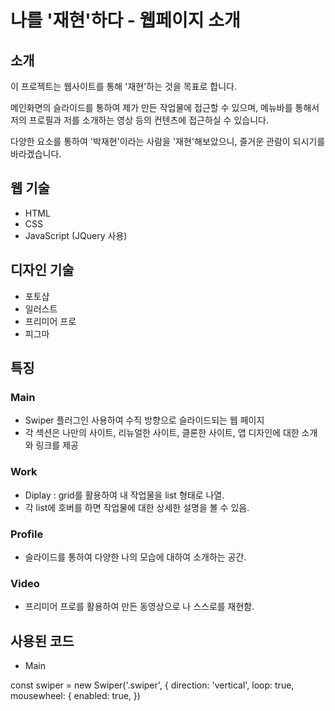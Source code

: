 # 나를 '재현'하다 - 웹페이지 소개

## 소개

이 프로젝트는 웹사이트를 통해 '재현'하는 것을 목표로 합니다.

메인화면의 슬라이드를 통하여 제가 만든 작업물에 접근할 수 있으며, 메뉴바를 통해서 저의 프로필과 저를 소개하는 영상 등의 컨텐츠에 접근하실 수 있습니다.

다양한 요소를 통하여 '박재현'이라는 사람을 '재현'해보았으니, 즐거운 관람이 되시기를 바라겠습니다.

## 웹 기술

- HTML
- CSS
- JavaScript (JQuery 사용)

## 디자인 기술

- 포토샵
- 일러스트
- 프리미어 프로
- 피그마

## 특징

### Main

- Swiper 플러그인 사용하여 수직 방향으로 슬라이드되는 웹 페이지
- 각 섹션은 나만의 사이트, 리뉴얼한 사이트, 클론한 사이트, 앱 디자인에 대한 소개와 링크를 제공

### Work

- Diplay : grid를 활용하여 내 작업물을 list 형태로 나열.
- 각 list에 호버를 하면 작업물에 대한 상세한 설명을 볼 수 있음.

### Profile

- 슬라이드를 통하여 다양한 나의 모습에 대하여 소개하는 공간.

### Video

- 프리미어 프로를 활용하여 만든 동영상으로 나 스스로를 재현함.

## 사용된 코드

- Main

const swiper = new Swiper('.swiper', {
    direction: 'vertical',
    loop: true,
    mousewheel: {
      enabled: true,
    })
